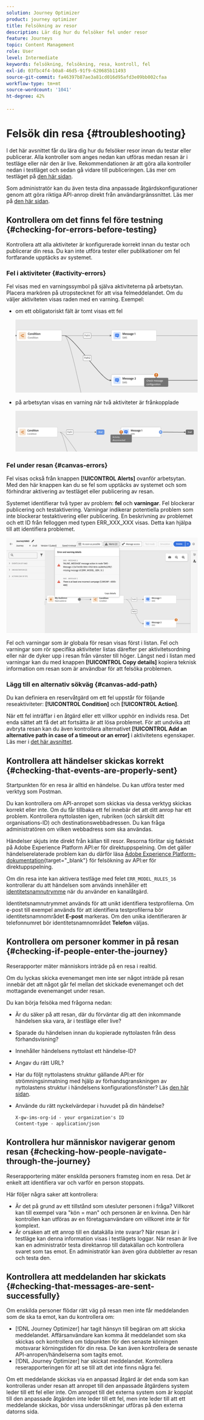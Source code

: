 ```yaml
---
solution: Journey Optimizer
product: journey optimizer
title: Felsökning av resor
description: Lär dig hur du felsöker fel under resor
feature: Journeys
topic: Content Management
role: User
level: Intermediate
keywords: felsökning, felsökning, resa, kontroll, fel
exl-id: 03fbc4f4-b0a8-46d5-91f9-620685b11493
source-git-commit: fa46397b87ae3a81cd016d95afd3e09bb002cfaa
workflow-type: tm+mt
source-wordcount: '1041'
ht-degree: 42%

---
```


# Felsök din resa {#troubleshooting}

I det här avsnittet får du lära dig hur du felsöker resor innan du testar eller publicerar. Alla kontroller som anges nedan kan utföras medan resan är i testläge eller när den är live. Rekommendationen är att göra alla kontroller nedan i testläget och sedan gå vidare till publiceringen. Läs mer om testläget på [den här sidan](../building-journeys/testing-the-journey.md).

Som administratör kan du även testa dina anpassade åtgärdskonfigurationer genom att göra riktiga API-anrop direkt från användargränssnittet. Läs mer på [den här sidan](../action/troubleshoot-custom-action.md).

## Kontrollera om det finns fel före testning {#checking-for-errors-before-testing}

Kontrollera att alla aktiviteter är konfigurerade korrekt innan du testar och publicerar din resa. Du kan inte utföra tester eller publikationer om fel fortfarande upptäcks av systemet.


### Fel i aktiviteter {#activity-errors}

Fel visas med en varningssymbol på själva aktiviteterna på arbetsytan. Placera markören på utropstecknet för att visa felmeddelandet. Om du väljer aktiviteten visas raden med en varning. Exempel:

* om ett obligatoriskt fält är tomt visas ett fel

  ![](assets/journey63.png)

* på arbetsytan visas en varning när två aktiviteter är frånkopplade

  ![](assets/canvas-disconnected.png)

### Fel under resan {#canvas-errors}

Fel visas också från knappen **[!UICONTROL Alerts]** ovanför arbetsytan. Med den här knappen kan du se fel som upptäcks av systemet och som förhindrar aktivering av testläget eller publicering av resan.

Systemet identifierar två typer av problem: **fel** och **varningar**. Fel blockerar publicering och testaktivering. Varningar indikerar potentiella problem som inte blockerar testaktivering eller publicering. En beskrivning av problemet och ett ID från felloggen med typen ERR_XXX_XXX visas. Detta kan hjälpa till att identifiera problemet.

![](assets/journey-error-and-warning.png)

<!--Most of the time, errors detected by the system are linked to errors visible on the activities but they can also relate to other issues. In all cases, check alerts and resolve the issue using to the error description. If you cannot identify the issue, use the **[!UICONTROL Copy details]** button to store the alerts, and send them to your administrator.-->

Fel och varningar som är globala för resan visas först i listan. Fel och varningar som rör specifika aktiviteter listas därefter per aktivitetsordning eller när de dyker upp i resan från vänster till höger. Längst ned i listan med varningar kan du med knappen **[!UICONTROL Copy details]** kopiera teknisk information om resan som är användbar för att felsöka problemen.

### Lägg till en alternativ sökväg {#canvas-add-path}

Du kan definiera en reservåtgärd om ett fel uppstår för följande reseaktiviteter: **[!UICONTROL Condition]** och **[!UICONTROL Action]**.

När ett fel inträffar i en åtgärd eller ett villkor upphör en individs resa. Det enda sättet att få det att fortsätta är att lösa problemet. För att undvika att avbryta resan kan du även kontrollera alternativet **[!UICONTROL Add an alternative path in case of a timeout or an error]** i aktivitetens egenskaper. Läs mer i [det här avsnittet](../building-journeys/using-the-journey-designer.md#paths).


## Kontrollera att händelser skickas korrekt {#checking-that-events-are-properly-sent}

Startpunkten för en resa är alltid en händelse. Du kan utföra tester med verktyg som Postman.

Du kan kontrollera om API-anropet som skickas via dessa verktyg skickas korrekt eller inte. Om du får tillbaka ett fel innebär det att ditt anrop har ett problem. Kontrollera nyttolasten igen, rubriken (och särskilt ditt organisations-ID) och destinationswebbadressen. Du kan fråga administratören om vilken webbadress som ska användas.

Händelser skjuts inte direkt från källan till resor. Resorna förlitar sig faktiskt på Adobe Experience Platform API:er för direktuppspelning. Om det gäller händelserelaterade problem kan du därför läsa [Adobe Experience Platform-dokumentation](https://experienceleague.adobe.com/docs/experience-platform/ingestion/streaming/troubleshooting.html?lang=sv-SE){target="_blank"} för felsökning av API:er för direktuppspelning.

Om din resa inte kan aktivera testläge med felet `ERR_MODEL_RULES_16` kontrollerar du att händelsen som används innehåller ett [identitetsnamnutrymme](../audience/get-started-identity.md) när du använder en kanalåtgärd.

Identitetsnamnutrymmet används för att unikt identifiera testprofilerna. Om e-post till exempel används för att identifiera testprofilerna bör identitetsnamnområdet **E-post** markeras. Om den unika identifieraren är telefonnumret bör identitetsnamnområdet **Telefon** väljas.

## Kontrollera om personer kommer in på resan {#checking-if-people-enter-the-journey}

Reserapporter mäter människors inträde på en resa i realtid.

Om du lyckas skicka evenemanget men inte ser något inträde på resan innebär det att något går fel mellan det skickade evenemanget och det mottagande evenemanget under resan.

Du kan börja felsöka med frågorna nedan:

* Är du säker på att resan, där du förväntar dig att den inkommande händelsen ska vara, är i testläge eller live?
* Sparade du händelsen innan du kopierade nyttolasten från dess förhandsvisning?
* Innehåller händelsens nyttolast ett händelse-ID?
* Angav du rätt URL?
* Har du följt nyttolastens struktur gällande API:er för strömningsinmatning med hjälp av förhandsgranskningen av nyttolastens struktur i händelsens konfigurationsfönster? Läs [den här sidan](../event/about-creating.md#preview-the-payload).
* Använde du rätt nyckelvärdepar i huvudet på din händelse?

  ```
  X-gw-ims-org-id - your organization's ID
  Content-type - application/json
  ```

## Kontrollera hur människor navigerar genom resan {#checking-how-people-navigate-through-the-journey}

Reserapportering mäter enskilda personers framsteg inom en resa. Det är enkelt att identifiera var och varför en person stoppats.

Här följer några saker att kontrollera:

* Är det på grund av ett tillstånd som utesluter personen i fråga? Villkoret kan till exempel vara &quot;kön = man&quot; och personen är en kvinna. Den här kontrollen kan utföras av en företagsanvändare om villkoret inte är för komplext.
* Är orsaken att ett anrop till en datakälla inte svarar? När resan är i testläge kan denna information visas i testlägets loggar. När resan är live kan en administratör testa direktanrop till datakällan och kontrollera svaret som tas emot. En administratör kan även göra dubbletter av resan och testa den.

## Kontrollera att meddelanden har skickats {#checking-that-messages-are-sent-successfully}

Om enskilda personer flödar rätt väg på resan men inte får meddelanden som de ska ta emot, kan du kontrollera om:

* [!DNL Journey Optimizer] har tagit hänsyn till begäran om att skicka meddelandet. Affärsanvändare kan komma åt meddelandet som ska skickas och kontrollera om tidpunkten för den senaste körningen motsvarar körningstiden för din resa. De kan även kontrollera de senaste API-anropen/händelserna som tagits emot.
* [!DNL Journey Optimizer] har skickat meddelandet. Kontrollera reserapporteringen för att se till att det inte finns några fel.

Om ett meddelande skickas via en anpassad åtgärd är det enda som kan kontrolleras under resan att anropet till den anpassade åtgärdens system leder till ett fel eller inte. Om anropet till det externa system som är kopplat till den anpassade åtgärden inte leder till ett fel, men inte leder till att ett meddelande skickas, bör vissa undersökningar utföras på den externa datorns sida.
